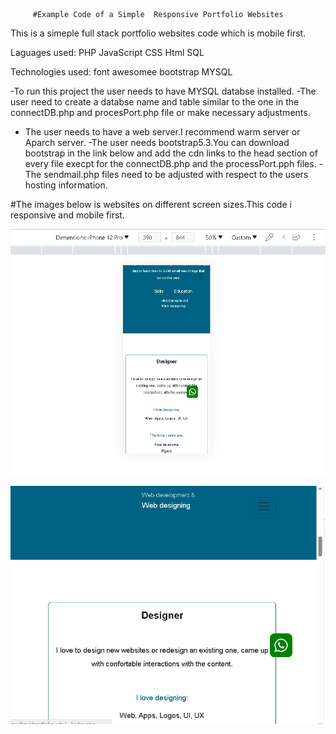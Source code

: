          #Example Code of a Simple  Responsive Portfolio Websites

This is a simeple full stack portfolio websites code which is mobile first.

Laguages used:
PHP
JavaScript
CSS
Html
SQL

Technologies used:
font awesomee
bootstrap
MYSQL


-To run this project the user needs to have MYSQL databse installed.
-The user need to create a databse name and table similar to the one in the connectDB.php and procesPort.php file or make necessary adjustments.
- The user needs to have a web server.I recommend warm server or Aparch server.
-The user needs bootstrap5.3.You can download bootstrap in the link below and  add the cdn links to the head section of every file execpt for the connectDB.php and the processPort.pph files.
-The sendmail.php files need to be adjusted with respect to the users hosting information.


#The images below is websites on different screen sizes.This code i responsive and mobile first.

![small size screen](image.png)


![Medium size screen](image-1.png)




